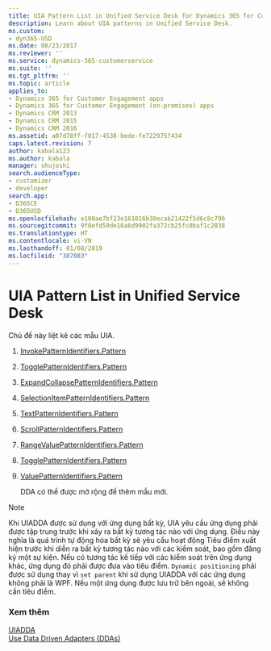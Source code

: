 ```yaml
---
title: UIA Pattern List in Unified Service Desk for Dynamics 365 for Customer Engagement apps| MicrosoftDocs
description: Learn about UIA patterns in Unified Service Desk.
ms.custom:
- dyn365-USD
ms.date: 08/23/2017
ms.reviewer: ''
ms.service: dynamics-365-customerservice
ms.suite: ''
ms.tgt_pltfrm: ''
ms.topic: article
applies_to:
- Dynamics 365 for Customer Engagement apps
- Dynamics 365 for Customer Engagement (on-premises) apps
- Dynamics CRM 2013
- Dynamics CRM 2015
- Dynamics CRM 2016
ms.assetid: a07d78ff-f017-4538-bede-fe722975f434
caps.latest.revision: 7
author: kabala123
ms.author: kabala
manager: shujoshi
search.audienceType:
- customizer
- developer
search.app:
- D365CE
- D365USD
ms.openlocfilehash: e100ae7bf23e161016b38ecab21422f5d6c8c796
ms.sourcegitcommit: 9f0efd59de16a6d9902fa372cb25fc0baf1c2838
ms.translationtype: HT
ms.contentlocale: vi-VN
ms.lasthandoff: 01/08/2019
ms.locfileid: "387083"
---
```

# <a name="uia-pattern-list-in-unified-service-desk"></a>UIA Pattern List in Unified Service Desk
Chủ đề này liệt kê các mẫu UIA.  
  
1. [InvokePatternIdentifiers.Pattern](https://msdn.microsoft.com/library/vstudio/system.windows.automation.invokepatternidentifiers.pattern.aspx)  
  
2. [TogglePatternIdentifiers.Pattern](https://msdn.microsoft.com/library/vstudio/system.windows.automation.transformpatternidentifiers.pattern.aspx)  
  
3. [ExpandCollapsePatternIdentifiers.Pattern](https://msdn.microsoft.com/library/vstudio/system.windows.automation.expandcollapsepatternidentifiers.pattern.aspx)  
  
4. [SelectionItemPatternIdentifiers.Pattern](https://msdn.microsoft.com/library/vstudio/system.windows.automation.selectionitempatternidentifiers.pattern.aspx)  
  
5. [TextPatternIdentifiers.Pattern](https://msdn.microsoft.com/library/vstudio/system.windows.automation.tablepatternidentifiers.pattern.aspx)  
  
6. [ScrollPatternIdentifiers.Pattern](https://msdn.microsoft.com/library/vstudio/system.windows.automation.scrollpatternidentifiers.pattern.aspx)  
  
7. [RangeValuePatternIdentifiers.Pattern](https://msdn.microsoft.com/library/vstudio/system.windows.automation.rangevaluepatternidentifiers.pattern.aspx)  
  
8. [TogglePatternIdentifiers.Pattern](https://msdn.microsoft.com/library/vstudio/system.windows.automation.transformpatternidentifiers.pattern.aspx)  
  
9. [ValuePatternIdentifiers.Pattern](https://msdn.microsoft.com/library/vstudio/system.windows.automation.valuepatternidentifiers.pattern.aspx)  
  
   DDA có thể được mở rộng để thêm mẫu mới.  
  
> [!NOTE]
>  Khi UIADDA được sử dụng với ứng dụng bất kỳ, UIA yêu cầu ứng dụng phải được tập trung trước khi xảy ra bất kỳ tương tác nào với ứng dụng. Điều này nghĩa là quá trình tự động hóa bất kỳ sẽ yêu cầu hoạt động Tiêu điểm xuất hiện trước khi diễn ra bất kỳ tương tác nào với các kiểm soát, bao gồm đăng ký một sự kiện. Nếu có tương tác kế tiếp với các kiểm soát trên ứng dụng khác, ứng dụng đó phải được đưa vào tiêu điểm.  `Dynamic positioning` phải được sử dụng thay vì `set parent` khi sử dụng UIADDA với các ứng dụng không phải là WPF.  Nếu một ứng dụng được lưu trữ bên ngoài, sẽ không cần tiêu điểm.  
  
### <a name="see-also"></a>Xem thêm  
 [UIADDA](../unified-service-desk/uiadda.md)   
 [Use Data Driven Adapters (DDAs)](../unified-service-desk/use-data-driven-adapters-ddas.md)
